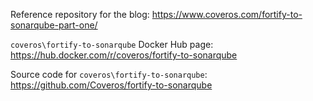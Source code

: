 Reference repository for the blog: https://www.coveros.com/fortify-to-sonarqube-part-one/

`coveros\fortify-to-sonarqube` Docker Hub page: https://hub.docker.com/r/coveros/fortify-to-sonarqube

Source code for `coveros\fortify-to-sonarqube`: https://github.com/Coveros/fortify-to-sonarqube
